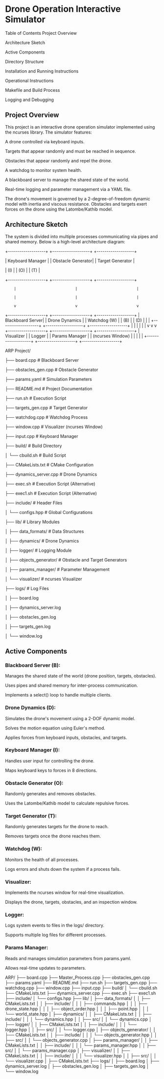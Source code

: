 # Drone Operation Interactive Simulator
Table of Contents
Project Overview

Architecture Sketch

Active Components

Directory Structure

Installation and Running Instructions

Operational Instructions

Makefile and Build Process

Logging and Debugging



## Project Overview
This project is an interactive drone operation simulator implemented using the ncurses library. The simulator features:

A drone controlled via keyboard inputs.

Targets that appear randomly and must be reached in sequence.

Obstacles that appear randomly and repel the drone.

A watchdog to monitor system health.

A blackboard server to manage the shared state of the world.

Real-time logging and parameter management via a YAML file.

The drone's movement is governed by a 2-degree-of-freedom dynamic model with inertia and viscous resistance. Obstacles and targets exert forces on the drone using the Latombe/Kathib model.




## Architecture Sketch
The system is divided into multiple processes communicating via pipes and shared memory. Below is a high-level architecture diagram:

+-------------------+       +-------------------+       +-------------------+

|  Keyboard Manager |       |  Obstacle Generator|       |  Target Generator  |

|       (I)         |       |       (O)          |       |       (T)          |

+-------------------+       +-------------------+       +-------------------+

        |                           |                           |
        
        |                           |                           |
        
        v                           v                           v
        
+-------------------+       +-------------------+       +-------------------+
|  Blackboard Server|       |  Drone Dynamics   |       |  Watchdog (W)     |
|       (B)         |       |       (D)         |       |                   |
+-------------------+       +-------------------+       +-------------------+
        |                           |                           |
        |                           |                           |
        v                           v                           v
+-------------------+       +-------------------+       +-------------------+
|  Visualizer       |       |  Logger           |       |  Params Manager   |
|  (ncurses Window) |       |                   |       |                   |
+-------------------+       +-------------------+       +-------------------+





ARP Project/

├── board.cpp                # Blackboard Server

├── obstacles_gen.cpp        # Obstacle Generator

├── params.yaml              # Simulation Parameters

├── README.md                # Project Documentation

├── run.sh                   # Execution Script

├── targets_gen.cpp          # Target Generator

├── watchdog.cpp             # Watchdog Process

├── window.cpp               # Visualizer (ncurses Window)

├── input.cpp                # Keyboard Manager

├── build/                   # Build Directory

│   └── cbuild.sh            # Build Script

├── CMakeLists.txt           # CMake Configuration

├── dynamics_server.cpp      # Drone Dynamics

├── exec.sh                  # Execution Script (Alternative)

├── exec1.sh                 # Execution Script (Alternative)

├── include/                 # Header Files

│   └── configs.hpp          # Global Configurations

├── lib/                     # Library Modules

│   ├── data_formats/        # Data Structures

│   ├── dynamics/            # Drone Dynamics

│   ├── logger/              # Logging Module

│   ├── objects_generator/   # Obstacle and Target Generators

│   ├── params_manager/      # Parameter Management

│   └── visualizer/          # ncurses Visualizer

├── logs/                    # Log Files

│   ├── board.log

│   ├── dynamics_server.log

│   ├── obstacles_gen.log

│   ├── targets_gen.log

│   └── window.log





## Active Components
### Blackboard Server (B):

Manages the shared state of the world (drone position, targets, obstacles).

Uses pipes and shared memory for inter-process communication.

Implements a select() loop to handle multiple clients.

### Drone Dynamics (D):

Simulates the drone's movement using a 2-DOF dynamic model.

Solves the motion equation using Euler's method.

Applies forces from keyboard inputs, obstacles, and targets.

### Keyboard Manager (I):

Handles user input for controlling the drone.

Maps keyboard keys to forces in 8 directions.

### Obstacle Generator (O):

Randomly generates and removes obstacles.

Uses the Latombe/Kathib model to calculate repulsive forces.

### Target Generator (T):

Randomly generates targets for the drone to reach.

Removes targets once the drone reaches them.

### Watchdog (W):

Monitors the health of all processes.

Logs errors and shuts down the system if a process fails.

### Visualizer:

Implements the ncurses window for real-time visualization.

Displays the drone, targets, obstacles, and an inspection window.

### Logger:

Logs system events to files in the logs/ directory.

Supports multiple log files for different processes.

### Params Manager:

Reads and manages simulation parameters from params.yaml.

Allows real-time updates to parameters.























ARP/
├── board.cpp
├── Master_Process.cpp
├── obstacles_gen.cpp
├── params.yaml
├── README.md
├── run.sh
├── targets_gen.cpp
├── watchdog.cpp
├── window.cpp
├── input.cpp
├── build/
│   └── cbuild.sh
├── CMakeLists.txt
├── dynamics_server.cpp
├── exec.sh
├── exec1.sh
├── include/
│   └── configs.hpp
├── lib/
│   ├── data_formats/
│   │   ├── CMakeLists.txt
│   │   ├── include/
│   │   │   ├── commands.hpp
│   │   │   ├── drone_state.hpp
│   │   │   ├── object_order.hpp
│   │   │   ├── point.hpp
│   │   │   └── world_state.hpp
│   ├── dynamics/
│   │   ├── CMakeLists.txt
│   │   ├── include/
│   │   │   └── dynamics.hpp
│   │   ├── src/
│   │       └── dynamics.cpp
│   ├── logger/
│   │   ├── CMakeLists.txt
│   │   ├── include/
│   │   │   └── logger.hpp
│   │   ├── src/
│   │       └── logger.cpp
│   ├── objects_generator/
│   │   ├── CMakeLists.txt
│   │   ├── include/
│   │   │   └── objects_generator.hpp
│   │   ├── src/
│   │       └── objects_generator.cpp
│   ├── params_manager/
│   │   ├── CMakeLists.txt
│   │   ├── include/
│   │   │   └── params_manager.hpp
│   │   ├── src/
│   │       └── params_manager.cpp
│   ├── visualizer/
│   │   ├── CMakeLists.txt
│   │   ├── include/
│   │   │   └── visualizer.hpp
│   │   ├── src/
│   │       └── visualizer.cpp
│   ├── CMakeLists.txt
├── logs/
│   ├── board.log
│   ├── dynamics_server.log
│   ├── obstacles_gen.log
│   ├── targets_gen.log
│   └── window.log





















































